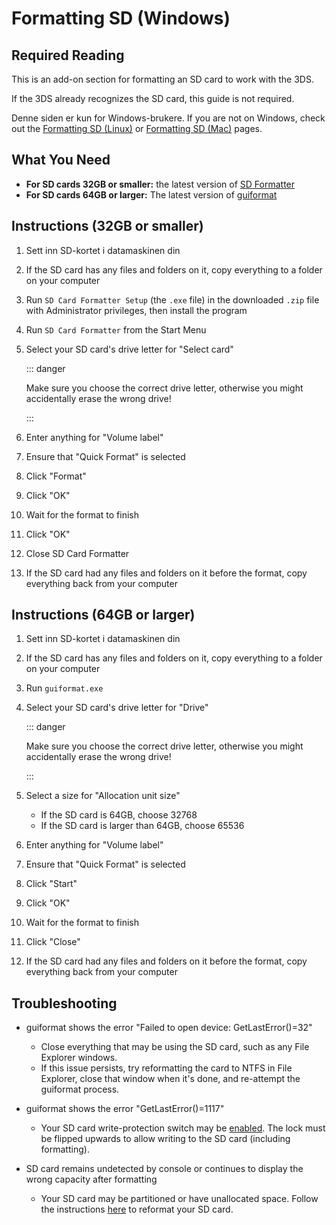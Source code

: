 # Formatting SD (Windows)

## Required Reading

This is an add-on section for formatting an SD card to work with the 3DS.

If the 3DS already recognizes the SD card, this guide is not required.

Denne siden er kun for Windows-brukere. If you are not on Windows, check out the [Formatting SD (Linux)](formatting-sd-\(linux\)) or [Formatting SD (Mac)](formatting-sd-\(mac\)) pages.

## What You Need

- **For SD cards 32GB or smaller:** the latest version of [SD Formatter](https://www.sdcard.org/downloads/formatter/sd-memory-card-formatter-for-windows-download/)
- **For SD cards 64GB or larger:** The latest version of [guiformat](http://ridgecrop.co.uk/index.htm?guiformat.htm)

## Instructions (32GB or smaller)

1. Sett inn SD-kortet i datamaskinen din

2. If the SD card has any files and folders on it, copy everything to a folder on your computer

3. Run `SD Card Formatter Setup` (the `.exe` file) in the downloaded `.zip` file with Administrator privileges, then install the program

4. Run `SD Card Formatter` from the Start Menu

5. Select your SD card's drive letter for "Select card"

   ::: danger

   Make sure you choose the correct drive letter, otherwise you might accidentally erase the wrong drive!

   :::

6. Enter anything for "Volume label"

7. Ensure that "Quick Format" is selected

8. Click "Format"

9. Click "OK"

10. Wait for the format to finish

11. Click "OK"

12. Close SD Card Formatter

13. If the SD card had any files and folders on it before the format, copy everything back from your computer

## Instructions (64GB or larger)

1. Sett inn SD-kortet i datamaskinen din

2. If the SD card has any files and folders on it, copy everything to a folder on your computer

3. Run `guiformat.exe`

4. Select your SD card's drive letter for "Drive"

   ::: danger

   Make sure you choose the correct drive letter, otherwise you might accidentally erase the wrong drive!

   :::

5. Select a size for "Allocation unit size"
   - If the SD card is 64GB, choose 32768
   - If the SD card is larger than 64GB, choose 65536

6. Enter anything for "Volume label"

7. Ensure that "Quick Format" is selected

8. Click "Start"

9. Click "OK"

10. Wait for the format to finish

11. Click "Close"

12. If the SD card had any files and folders on it before the format, copy everything back from your computer

## Troubleshooting

- guiformat shows the error "Failed to open device: GetLastError()=32"
  - Close everything that may be using the SD card, such as any File Explorer windows.
  - If this issue persists, try reformatting the card to NTFS in File Explorer, close that window when it's done, and re-attempt the guiformat process.

- guiformat shows the error "GetLastError()=1117"
  - Your SD card write-protection switch may be [enabled](/images/sdlock.png). The lock must be flipped upwards to allow writing to the SD card (including formatting).

- SD card remains undetected by console or continues to display the wrong capacity after formatting
  - Your SD card may be partitioned or have unallocated space. Follow the instructions [here](https://wiki.hacks.guide/wiki/SD_Clean/Windows) to reformat your SD card.
